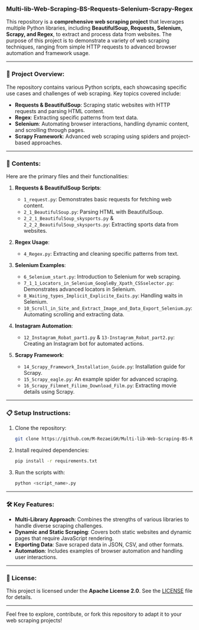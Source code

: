 ### Multi-lib-Web-Scraping-BS-Requests-Selenium-Scrapy-Regex

This repository is a **comprehensive web scraping project** that leverages multiple Python libraries, including **BeautifulSoup, Requests, Selenium, Scrapy, and Regex**, to extract and process data from websites. The purpose of this project is to demonstrate a variety of web scraping techniques, ranging from simple HTTP requests to advanced browser automation and framework usage.

---

### 🚀 **Project Overview**:
The repository contains various Python scripts, each showcasing specific use cases and challenges of web scraping. Key topics covered include:  

- **Requests & BeautifulSoup**: Scraping static websites with HTTP requests and parsing HTML content.
- **Regex**: Extracting specific patterns from text data.
- **Selenium**: Automating browser interactions, handling dynamic content, and scrolling through pages.
- **Scrapy Framework**: Advanced web scraping using spiders and project-based approaches.

---

### 📂 **Contents**:
Here are the primary files and their functionalities:

1. **Requests & BeautifulSoup Scripts**:
   - `1_request.py`: Demonstrates basic requests for fetching web content.
   - `2_1_BeautifulSoup.py`: Parsing HTML with BeautifulSoup.
   - `2_2_1_BeautifulSoup_skysports.py` & `2_2_2_BeautifulSoup_skysports.py`: Extracting sports data from websites.

2. **Regex Usage**:
   - `4_Regex.py`: Extracting and cleaning specific patterns from text.

3. **Selenium Examples**:
   - `6_Selenium_start.py`: Introduction to Selenium for web scraping.
   - `7_1_1_Locators_in_Selenium_GoogleBy_Xpath_CSSselector.py`: Demonstrates advanced locators in Selenium.
   - `8_Waiting_types_Implicit_Explicite_Eaits.py`: Handling waits in Selenium.
   - `10_Scroll_in_Site_and_Extract_Image_and_Data_Export_Selenium.py`: Automating scrolling and extracting data.

4. **Instagram Automation**:
   - `12_Instagram_Robat_part1.py` & `13-Instagram_Robat_part2.py`: Creating an Instagram bot for automated actions.

5. **Scrapy Framework**:
   - `14_Scrapy_Framework_Installation_Guide.py`: Installation guide for Scrapy.
   - `15_Scrapy_eagle.py`: An example spider for advanced scraping.
   - `16_Scrapy_Filmnet_Filimo_Download_Film.py`: Extracting movie details using Scrapy.

---

### 📋 **Setup Instructions**:
1. Clone the repository:
   ```bash
   git clone https://github.com/M-RezaeiGH/Multi-lib-Web-Scraping-BS-Requests-Selenium-Scrapy-Regex.git
   ```
2. Install required dependencies:
   ```bash
   pip install -r requirements.txt
   ```
3. Run the scripts with:
   ```bash
   python <script_name>.py
   ```

---

### 🛠️ **Key Features**:
- **Multi-Library Approach**: Combines the strengths of various libraries to handle diverse scraping challenges.
- **Dynamic and Static Scraping**: Covers both static websites and dynamic pages that require JavaScript rendering.
- **Exporting Data**: Save scraped data in JSON, CSV, and other formats.
- **Automation**: Includes examples of browser automation and handling user interactions.

---

### 📜 **License**:
This project is licensed under the **Apache License 2.0**. See the [LICENSE](LICENSE) file for details.

---

Feel free to explore, contribute, or fork this repository to adapt it to your web scraping projects!
